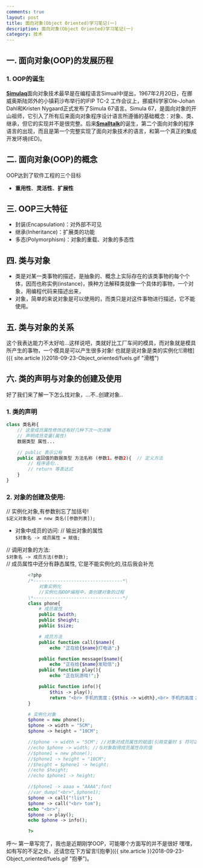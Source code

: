 ```yaml
---
comments: true
layout: post
title: 面向对象(Object Oriented)学习笔记(一)
description: 面向对象(Object Oriented)学习笔记(一)
category: 技术
---
```


## 一. 面向对象(OOP)的发展历程
### 1. OOP的诞生
[**Simulaq**][1]面向对象技术最早是在编程语言Simual中提出，1967年2月20日，在挪威奥斯陆郊外的小镇莉沙布举行的IFIP TC-2 工作会议上，挪威科学家Ole-Johan Dahl和Kristen Nygaard正式发布了Simula 67语言。Simula 67，是面向对象的开山祖师，它引入了所有后来面向对象程序设计语言所遵循的基础概念：对象、类、继承，但它的实现并不是很完整。后来[**Smalltalk**][2]的诞生，第二个面向对象的程序语言的出现，而且是第一个完整实现了面向对象技术的语言，和第一个真正的集成开发环境(IED)。

## 二. 面向对象(OOP)的概念  
OOP达到了软件工程的三个目标  
* **重用性**、**灵活性**、**扩展性**

## 三. OOP三大特征  

* 封装(Encapsulation)：对外部不可见
* 继承(Inheritance)：扩展类的功能  
* 多态(Polymorphism)：对象的重载、对象的多态性  

## 四. 类与对象

* 类是对某一类事物的描述，是抽象的、概念上实际存在的该类事物的每个个体，因而也称实例(instance)，换种方法解释类就像一个具体的事物，一个对象，用编程代码来描述出来，
* 对象，简单的来说对象是可以使用的，而类只是对这件事物进行描述，它不能使用。

## 五. 类与对象的关系
这个我表达能力不太好哈...这样说吧，类就好比工厂车间的模具，而对象就是模具所产生的事物，一个模具是可以产生很多对象!
也就是说对象是类的实例化![滑稽]({{ site.article }}2018-09-23-Object_oriented/fuels.gif "滑稽")

## 六. 类的声明与对象的创建及使用
好了我们来了解一下怎么找对象，...不..创建对象..  

### 1. 类的声明  

```php
class 类名称{
    // 这里成员属性修饰还有好几种下次一次详解
    // 声明成员变量(属性)
    数据类型 属性...

    // public 表示公有
    public 返回值的数据类型 方法名称 (参数1，参数2){  // 定义方法
        // 程序语句..
        // return 等表达式
    }
}
```

### 2. 对象的创建及使用:

// 实例化对象,有参数别忘了加括号!<br>
`$定义对象名称 = new 类名([参数列表]);`

* 对象中成员的访问:
// 输出对象的属性<br>
`$对象名 -> 成员属性 = 赋值;`

// 调用对象的方法:<br>
`$对象名 -> 成员方法(参数);`<br>
// 成员属性中还分有静态属性, 它是不能实例化的,往后我会补充

```php
        <?php
        /*---------------------------------*\
            对象实例化
            //实例化指OOP编程中，类创建对象的过程
        \*---------------------------------*/
        class phone{
            # 成员属性
            public $width;
            public $height;
            public $size;

            # 成员方法
            public function call($name){
                echo "正在给{$name}打电话";}

            public function message($name){
                echo "正在给{$name}发短信";}
            public function play(){
                echo "正在玩游戏!";}

            public function info(){
                $this -> play();
                return "<br> 手机的宽度；{$this -> width},<br> 手机的高度；{$this -> height}";}
        }

        # 实例化对象
        $phone = new phone();
        $phone -> width = "5CM";
        $phone -> height = "10CM";

        //$phone -> width = "5CM"; //对象对成员属性的赋值(引用变量时 $ 符可以不写)
        //echo $phone -> width; //与对象取得成员属性存的值
        //$phone1 = new phone();
        //$phone1 -> height = "10CM";
        //$height = $phone1 -> height;
        //echo $height; 
        //echo $phone1 -> height;

        //$phone1 -> aaaa = "AAAA";font
        //var_dump("<br>",$phone1);
        $phone -> call("!list");
        $phone -> call("<br> tom");
        echo "<br>";
        $phone -> play();
        echo $phone -> info();

        ?>
```

呼～ 第一章写完了，我也是近期刚学OOP，可能哪个方面写的并不是很好 嘿嘿，如有写的不足之处，还请您在下方留言![抱拳]({{ site.article }}2018-09-23-Object_oriented/fuels.gif "抱拳")。


[1]: https://zh.wikipedia.org/wiki/Simula?achuan.io
[2]: https://zh.wikipedia.org/wiki/Smalltalk?achuan.io